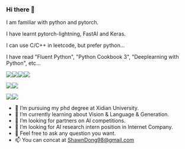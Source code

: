 ### Hi there 👋

I am familiar with python and pytorch.

I have learnt pytorch-lightning, FastAI and Keras.

I can use C/C++ in leetcode, but prefer python...

I have read "Fluent Python", "Python Cookbook 3", "Deeplearning with Python", etc...

![](https://img.shields.io/badge/python-v3.7-blue)![](https://img.shields.io/badge/Pytorch-v1.7.1-red)![](https://img.shields.io/badge/keras-v2.6-red)![](https://img.shields.io/badge/tensorflow-v2.6.0-orange)

![](https://img.shields.io/badge/Fast.AI-v2-lightgrey)![](https://img.shields.io/badge/code-pytorch_lightning-yellow)

![](https://img.shields.io/badge/paper-latex-blue)![](https://img.shields.io/badge/code-neovim-green)


- 🔭 I’m pursuing my phd degree at Xidian University.
- 🌱 I’m currently learning about Vision & Language & Generation.
- 👯 I’m looking for partners on AI competitions.
- 🤔 I’m looking for AI research intern position in Internet Company.
- 💬 Feel free to ask any question you want.
- 📫 You can concat at ShawnDong98@gmail.com

